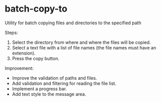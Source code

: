 # batch-copy-to
Utility for batch copying files and directories to the specified path

Steps:
1. Select the directory from where and where the files will be copied.
2. Select a text file with a list of file names (the file names must have an extension).
3. Press the copy button.

Improvement:
* Improve the validation of paths and files.
* Add validation and filtering for reading the file list.
* Implement a progress bar.
* Add text style to the message area.